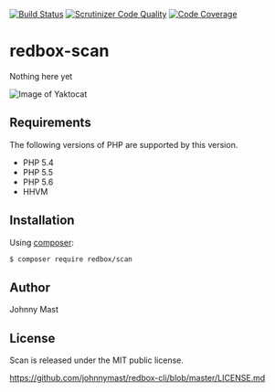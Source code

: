 [![Build Status](https://travis-ci.org/johnnymast/redbox-scan.svg?branch=master)](https://travis-ci.org/johnnymast/redbox-scan) [![Scrutinizer Code Quality](https://scrutinizer-ci.com/g/johnnymast/redbox-scan/badges/quality-score.png?b=master)](https://scrutinizer-ci.com/g/johnnymast/redbox-scan/?branch=master) [![Code Coverage](https://scrutinizer-ci.com/g/johnnymast/redbox-scan/badges/coverage.png?b=master)](https://scrutinizer-ci.com/g/johnnymast/redbox-scan/?branch=master)

# redbox-scan
Nothing here yet

![Image of Yaktocat](https://raw.githubusercontent.com/johnnymast/redbox-scan/release/1.0/examples/assets/logo.png)


## Requirements

The following versions of PHP are supported by this version.

+ PHP 5.4
+ PHP 5.5
+ PHP 5.6
+ HHVM

## Installation

Using [composer](https://packagist.org/packages/redbox/scan):

```bash
$ composer require redbox/scan
```



## Author

Johnny Mast

## License

Scan is released under the MIT public license.

<https://github.com/johnnymast/redbox-cli/blob/master/LICENSE.md>
 